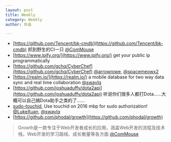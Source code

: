 ```yaml
---
layout: post
title: Weekly
category: Weekly
author: 东岳

---
```


- [https://github.com/Tencent/bk-cmdb](https://github.com/Tencent/bk-cmdb) 抓到野生的CI一只
[@ComMouse](https://github.com/ComMouse)
- [https://www.ipify.org/](https://www.ipify.org/) get your public ip programmatically
- [https://github.com/gchq/CyberChef](https://github.com/gchq/CyberChef)
[@arrowrowe](https://github.com/arrowrowe), [@spacemeowx2](https://github.com/spacemeowx2)
- [https://realm.io/](https://realm.io/) a mobile database for two way data sync and real time collaboration
[@swaylq](https://github.com/swaylq)
- [https://github.com/joshuaduffy/dota2api](https://github.com/joshuaduffy/dota2api)
听说你们很多人都打Dota……大概可以自己搞Dota助手之类的了……
- [sudo-touchid](https://github.com/mattrajca/sudo-touchid), Use touchid on 2016 mbp for sudo authorization!
[@LukeXuan](https://github.com/LukeXuan), [@swaylq](https://github.com/swaylq)
- [https://github.com/phodal/growth](https://github.com/phodal/growth)
> Growth是一款专注于Web开发者成长的应用，涵盖Web开发的流程及技术栈，Web开发的学习路线、成长衡量等各方面
[@ComMouse](https://github.com/ComMouse)
